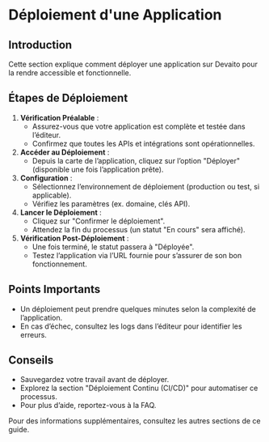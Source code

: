 # Déploiement d'une Application

## Introduction
Cette section explique comment déployer une application sur Devaito pour la rendre accessible et fonctionnelle.

## Étapes de Déploiement
1. **Vérification Préalable** :
   - Assurez-vous que votre application est complète et testée dans l’éditeur.
   - Confirmez que toutes les APIs et intégrations sont opérationnelles.
2. **Accéder au Déploiement** :
   - Depuis la carte de l’application, cliquez sur l’option "Déployer" (disponible une fois l’application prête).
3. **Configuration** :
   - Sélectionnez l’environnement de déploiement (production ou test, si applicable).
   - Vérifiez les paramètres (ex. domaine, clés API).
4. **Lancer le Déploiement** :
   - Cliquez sur "Confirmer le déploiement".
   - Attendez la fin du processus (un statut "En cours" sera affiché).
5. **Vérification Post-Déploiement** :
   - Une fois terminé, le statut passera à "Déployée".
   - Testez l’application via l’URL fournie pour s’assurer de son bon fonctionnement.

## Points Importants
- Un déploiement peut prendre quelques minutes selon la complexité de l’application.
- En cas d’échec, consultez les logs dans l’éditeur pour identifier les erreurs.

## Conseils
- Sauvegardez votre travail avant de déployer.
- Explorez la section "Déploiement Continu (CI/CD)" pour automatiser ce processus.
- Pour plus d’aide, reportez-vous à la FAQ.

Pour des informations supplémentaires, consultez les autres sections de ce guide.